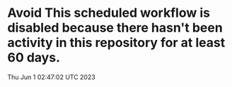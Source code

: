 # Avoid This scheduled workflow is disabled because there hasn't been activity in this repository for at least 60 days.
Thu Jun  1 02:47:02 UTC 2023
